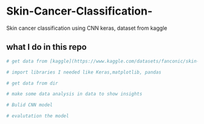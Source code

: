 # Skin-Cancer-Classification-
Skin cancer classification using CNN keras, dataset from kaggle 

## what I do in this repo

```python
# get data from [kaggle](https://www.kaggle.com/datasets/fanconic/skin-cancer-malignant-vs-benign)

# import libraries I needed like Keras,matplotlib, pandas 

# get data from dir

# make some data analysis in data to show insights 

# Bulid CNN model 

# evalutation the model 
```
